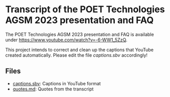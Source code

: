 # Transcript of the POET Technologies AGSM 2023 presentation and FAQ

The POET Technologies AGSM 2023 presentation and FAQ is available under https://www.youtube.com/watch?v=-6-WW1_5ZzQ.

This project intends to correct and clean up the captions that YouTube created automatically. Please edit the file *captions.sbv* accordingly!

## Files

* [captions.sbv](captions.sbv): Captions in YouTube format
* [quotes.md](quotes.md): Quotes from the transcript